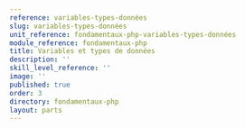```yaml
---
reference: variables-types-données
slug: variables-types-données
unit_reference: fondamentaux-php-variables-types-données
module_reference: fondamentaux-php
title: Variables et types de données
description: ''
skill_level_reference: ''
image: ''
published: true
order: 3
directory: fondamentaux-php
layout: parts
---
```


